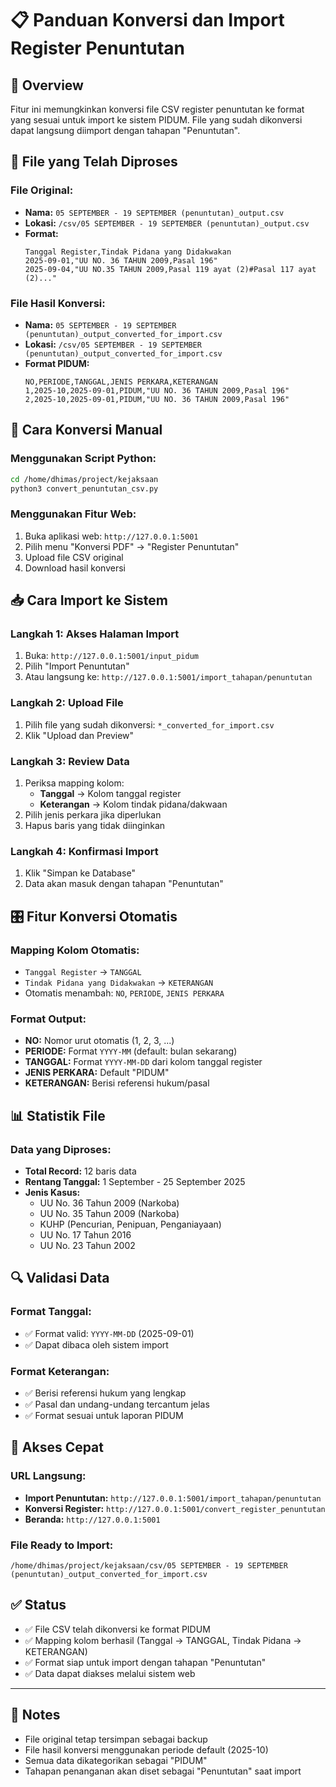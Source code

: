 # 📋 Panduan Konversi dan Import Register Penuntutan

## 🎯 **Overview**
Fitur ini memungkinkan konversi file CSV register penuntutan ke format yang sesuai untuk import ke sistem PIDUM. File yang sudah dikonversi dapat langsung diimport dengan tahapan "Penuntutan".

## 📂 **File yang Telah Diproses**

### **File Original:**
- **Nama:** `05 SEPTEMBER - 19 SEPTEMBER (penuntutan)_output.csv`
- **Lokasi:** `/csv/05 SEPTEMBER - 19 SEPTEMBER (penuntutan)_output.csv`
- **Format:** 
  ```csv
  Tanggal Register,Tindak Pidana yang Didakwakan
  2025-09-01,"UU NO. 36 TAHUN 2009,Pasal 196"
  2025-09-04,"UU NO.35 TAHUN 2009,Pasal 119 ayat (2)#Pasal 117 ayat (2)..."
  ```

### **File Hasil Konversi:**
- **Nama:** `05 SEPTEMBER - 19 SEPTEMBER (penuntutan)_output_converted_for_import.csv`
- **Lokasi:** `/csv/05 SEPTEMBER - 19 SEPTEMBER (penuntutan)_output_converted_for_import.csv`
- **Format PIDUM:**
  ```csv
  NO,PERIODE,TANGGAL,JENIS PERKARA,KETERANGAN
  1,2025-10,2025-09-01,PIDUM,"UU NO. 36 TAHUN 2009,Pasal 196"
  2,2025-10,2025-09-01,PIDUM,"UU NO. 36 TAHUN 2009,Pasal 196"
  ```

## 🔧 **Cara Konversi Manual**

### **Menggunakan Script Python:**
```bash
cd /home/dhimas/project/kejaksaan
python3 convert_penuntutan_csv.py
```

### **Menggunakan Fitur Web:**
1. Buka aplikasi web: `http://127.0.0.1:5001`
2. Pilih menu "Konversi PDF" → "Register Penuntutan"
3. Upload file CSV original
4. Download hasil konversi

## 📥 **Cara Import ke Sistem**

### **Langkah 1: Akses Halaman Import**
1. Buka: `http://127.0.0.1:5001/input_pidum`
2. Pilih "Import Penuntutan"
3. Atau langsung ke: `http://127.0.0.1:5001/import_tahapan/penuntutan`

### **Langkah 2: Upload File**
1. Pilih file yang sudah dikonversi: `*_converted_for_import.csv`
2. Klik "Upload dan Preview"

### **Langkah 3: Review Data**
1. Periksa mapping kolom:
   - **Tanggal** → Kolom tanggal register
   - **Keterangan** → Kolom tindak pidana/dakwaan
2. Pilih jenis perkara jika diperlukan
3. Hapus baris yang tidak diinginkan

### **Langkah 4: Konfirmasi Import**
1. Klik "Simpan ke Database"
2. Data akan masuk dengan tahapan "Penuntutan"

## 🎛️ **Fitur Konversi Otomatis**

### **Mapping Kolom Otomatis:**
- `Tanggal Register` → `TANGGAL`
- `Tindak Pidana yang Didakwakan` → `KETERANGAN`
- Otomatis menambah: `NO`, `PERIODE`, `JENIS PERKARA`

### **Format Output:**
- **NO:** Nomor urut otomatis (1, 2, 3, ...)
- **PERIODE:** Format `YYYY-MM` (default: bulan sekarang)
- **TANGGAL:** Format `YYYY-MM-DD` dari kolom tanggal register
- **JENIS PERKARA:** Default "PIDUM"
- **KETERANGAN:** Berisi referensi hukum/pasal

## 📊 **Statistik File**

### **Data yang Diproses:**
- **Total Record:** 12 baris data
- **Rentang Tanggal:** 1 September - 25 September 2025
- **Jenis Kasus:**
  - UU No. 36 Tahun 2009 (Narkoba)
  - UU No. 35 Tahun 2009 (Narkoba)
  - KUHP (Pencurian, Penipuan, Penganiayaan)
  - UU No. 17 Tahun 2016
  - UU No. 23 Tahun 2002

## 🔍 **Validasi Data**

### **Format Tanggal:**
- ✅ Format valid: `YYYY-MM-DD` (2025-09-01)
- ✅ Dapat dibaca oleh sistem import

### **Format Keterangan:**
- ✅ Berisi referensi hukum yang lengkap
- ✅ Pasal dan undang-undang tercantum jelas
- ✅ Format sesuai untuk laporan PIDUM

## 🚀 **Akses Cepat**

### **URL Langsung:**
- **Import Penuntutan:** `http://127.0.0.1:5001/import_tahapan/penuntutan`
- **Konversi Register:** `http://127.0.0.1:5001/convert_register_penuntutan`
- **Beranda:** `http://127.0.0.1:5001`

### **File Ready to Import:**
```
/home/dhimas/project/kejaksaan/csv/05 SEPTEMBER - 19 SEPTEMBER (penuntutan)_output_converted_for_import.csv
```

## ✅ **Status**
- ✅ File CSV telah dikonversi ke format PIDUM
- ✅ Mapping kolom berhasil (Tanggal → TANGGAL, Tindak Pidana → KETERANGAN)
- ✅ Format siap untuk import dengan tahapan "Penuntutan"
- ✅ Data dapat diakses melalui sistem web

---

## 📝 **Notes**
- File original tetap tersimpan sebagai backup
- File hasil konversi menggunakan periode default (2025-10)
- Semua data dikategorikan sebagai "PIDUM"
- Tahapan penanganan akan diset sebagai "Penuntutan" saat import